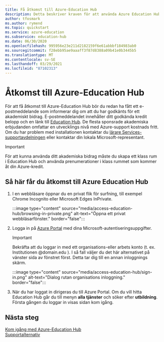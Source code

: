```yaml
---
title: Få åtkomst till Azure-Education Hub
description: Detta beskriver kraven för att använda Azure Education Hub.
author: tfosmark
ms.author: rymend
ms.topic: quickstart
ms.service: azure-education
ms.subservice: education-hub
ms.date: 06/30/2020
ms.openlocfilehash: 995956e23e211d2182159f6e61abbbf184983ab0
ms.sourcegitcommit: f28ebb95ae9aaaff3f87d8388a09b41e0b3445b5
ms.translationtype: MT
ms.contentlocale: sv-SE
ms.lasthandoff: 03/29/2021
ms.locfileid: "87102313"
---
```

# <a name="accessing-the-azure-education-hub"></a>Åtkomst till Azure-Education Hub

För att få åtkomst till Azure-Education Hub bör du redan ha fått ett e-postmeddelande som informerar dig om att du har godkänts för ett akademiskt bidrag. E-postmeddelandet innehåller ditt godkända kredit belopp och en länk till [Education Hub](https://aka.ms/startedu). De flesta sponsrade akademiska erbjudanden omfattar en utvecklings nivå med Azure-support kostnads fritt. Om du har problem med installationen kontaktar du [lärare Services-supportavdelningen](mailto:azuredu@microsoft.com) eller kontaktar din lokala Microsoft-representant.

> [!IMPORTANT]
> För att kunna använda ditt akademiska bidrag måste du skapa ett klass rum i Education Hub och använda prenumerationer i klass rummet som kommer åt din Azure-kredit.

## <a name="how-to-access-the-azure-education-hub"></a>Så här får du åtkomst till Azure Education Hub

1. I en webbläsare öppnar du en privat flik för surfning, till exempel Chrome Incognito eller Microsoft Edges InPrivate.

    :::image type="content" source="media/access-education-hub/browsing-in-private.png" alt-text="Öppna ett privat webbläsarfönster." border="false":::

1. Logga in på [Azure Portal](https://portal.azure.com) med dina Microsoft-autentiseringsuppgifter.

   > [!IMPORTANT]
   > Bekräfta att du loggar in med ett organisations-eller arbets konto (t. ex. Institutionen @domain.edu ). I så fall väljer du det här alternativet på vänster sida av fönstret först. Detta tar dig till en annan inloggnings skärm.

    :::image type="content" source="media/access-education-hub/sign-in.png" alt-text="Dialog rutan organisations inloggning." border="false":::

1. När du har loggat in dirigeras du till Azure Portal. Om du vill hitta Education Hub går du till menyn **alla tjänster** och söker efter **utbildning**.
   Första gången du loggar in visas sidan kom igång.

## <a name="next-steps"></a>Nästa steg

[Kom igång med Azure-Education Hub](get-started-education-hub.md)  
[Supportalternativ](educator-service-desk.md)
